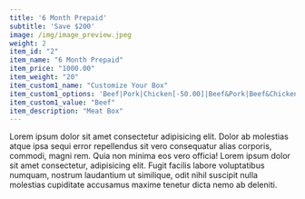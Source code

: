 ```yaml
---
title: '6 Month Prepaid'
subtitle: 'Save $200'
image: /img/image_preview.jpeg
weight: 2
item_id: "2"
item_name: "6 Month Prepaid"
item_price: "1000.00"
item_weight: "20"
item_custom1_name: "Customize Your Box"
item_custom1_options: 'Beef|Pork|Chicken[-50.00]|Beef&Pork|Beef&Chicken|Chicken'
item_custom1_value: "Beef"
item_description: "Meat Box"
---
```

Lorem ipsum dolor sit amet consectetur adipisicing elit. Dolor ab molestias atque ipsa sequi error repellendus sit vero consequatur alias corporis, commodi, magni rem. Quia non minima eos vero officia! Lorem ipsum dolor sit amet consectetur, adipisicing elit. Fugit facilis labore voluptatibus numquam, nostrum laudantium ut similique, odit nihil suscipit nulla molestias cupiditate accusamus maxime tenetur dicta nemo ab deleniti.
